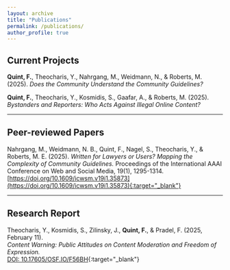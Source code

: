 ```yaml
---
layout: archive
title: "Publications"
permalink: /publications/
author_profile: true
---
```


## Current Projects

**Quint, F.**, Theocharis, Y., Nahrgang, M., Weidmann, N., & Roberts, M. (2025). *Does the Community Understand the Community Guidelines?*

**Quint, F.**, Theocharis, Y., Kosmidis, S., Gaafar, A., & Roberts, M. (2025). *Bystanders and Reporters: Who Acts Against Illegal Online Content?*

--- 

## Peer-reviewed Papers

Nahrgang, M., Weidmann, N. B., Quint, F., Nagel, S., Theocharis, Y., & Roberts, M. E. (2025). *Written for Lawyers or Users? Mapping the Complexity of Community Guidelines.*
Proceedings of the International AAAI Conference on Web and Social Media, 19(1), 1295-1314. [https://doi.org/10.1609/icwsm.v19i1.35873](https://doi.org/10.1609/icwsm.v19i1.35873){:target="_blank"}

---

## Research Report

Theocharis, Y., Kosmidis, S., Zilinsky, J., **Quint, F.**, & Pradel, F. (2025, February 11).  
*Content Warning: Public Attitudes on Content Moderation and Freedom of Expression.*  
[DOI: 10.17605/OSF.IO/F56BH](https://osf.io/s3kcw){:target="_blank"}



